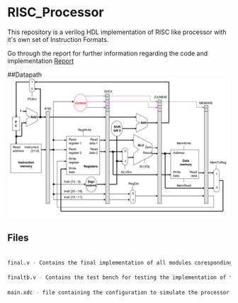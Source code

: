# RISC_Processor

This repository is a verilog HDL implementation of RISC like processor with it's own set of Instruction Formats.

Go through the report for further information regarding the code and implementation [Report](./RISC_V_report.pdf)


##Datapath
![Datapath](imgs/datapath.png)


## Files
```bash

final.v - Contains the final implementation of all modules coresponding to the processor.

finaltb.v - Contains the test bench for testing the implementation of the processor

main.xdc - file containing the configuration to simulate the processor on a nexys4 FPGA,
```
